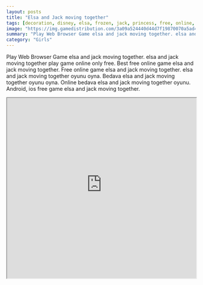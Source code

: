 ```yaml
---
layout: posts
title: "Elsa and Jack moving together"
tags: [decoration, disney, elsa, frozen, jack, princess, free, online, games, oyna, game, free, games, play, play, games]
image: "https://img.gamedistribution.com/3a09a524440d44d7f19870070a5ad42f.jpg"
summary: "Play Web Browser Game elsa and jack moving together. elsa and jack moving together play game online only free. Best free online game elsa and jack moving together. Free online game elsa and jack moving together. elsa and jack moving together oyunu oyna. Bedava elsa and jack moving together oyunu oyna. Online bedava elsa and jack moving together oyunu. Android, ios free game elsa and jack moving together."
category: "Girls"
---
```


Play Web Browser Game elsa and jack moving together. elsa and jack moving together play game online only free. Best free online game elsa and jack moving together. Free online game elsa and jack moving together. elsa and jack moving together oyunu oyna. Bedava elsa and jack moving together oyunu oyna. Online bedava elsa and jack moving together oyunu. Android, ios free game elsa and jack moving together.

<iframe width="100%" height="480px;" src="https://flash.gamedistribution.com?game=3a09a524440d44d7f19870070a5ad42f"></iframe>